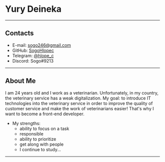 # Yury Deineka
---
## Contacts
* E-mail: sogo246@gmail.com
* GitHub: [SogoHlopec](https://github.com/SogoHlopec)
* Telegram: [@hlope_c](https://t.me/hlope_c)
* Discord: Sogo#9213
---
## About Me
I am 24 years old and I work as a veterinarian. Unfortunately, in my country, the veterinary service has a weak digitalization. My goal: to introduce IT technologies into the veterinary service in order to improve the quality of customer service and make the work of veterinarians easier! That's why I want to become a front-end developer.
* My strengths:
  - ability to focus on a task
  - responsible
  - ability to prioritize
  - get along with people
  - I continue to study...
---